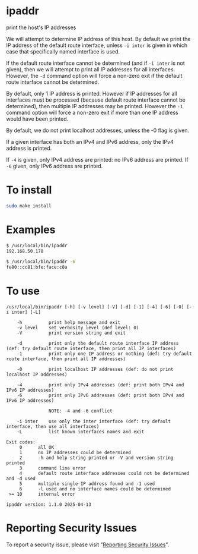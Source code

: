 # ipaddr

print the host's IP addresses

We will attempt to determine IP address of this host.  By default we print the IP address of the default
route interface, unless `-i inter` is given in which case that specifically named interface is used.

If the default route interface cannot be determined (and if `-i inter` is not given),
then we will attempt to print all IP addresses for all interfaces.  However, the `-d` command option
will force a non-zero exit if the default route interface cannot be determined.

By default, only 1 IP address is printed.  However if IP addresses for all interfaces must be
processed (because default route interface cannot be determined), then multiple IP addresses
may be printed.  However the `-1` command option will force a non-zero exit if more than one
IP address would have been printed.

By default, we do not print localhost addresses, unless the -0 flag is given.

If a given interface has both an IPv4 and IPv6 address, only the IPv4 address is printed.

If `-4` is given, only IPv4 address are printed: no IPv6 address are printed.
If `-6` given, only IPv6 address are printed.


# To install

```sh
sudo make install
```


# Examples

```sh
$ /usr/local/bin/ipaddr
192.168.50.170
```

```sh
$ /usr/local/bin/ipaddr -6
fe80::cc81:bfe:face:c0a
```


# To use

```
/usr/local/bin/ipaddr [-h] [-v level] [-V] [-d] [-1] [-4] [-6] [-0] [-i inter] [-L]

    -h          print help message and exit
    -v level    set verbosity level (def level: 0)
    -V          print version string and exit

    -d          print only the default route interface IP address (def: try default route interface, then print all IP interfaces)
    -1          print only one IP address or nothing (def: try default route interface, then print all IP addresses)

    -0          print localhost IP addresses (def: do not print localhost IP addresses)

    -4          print only IPv4 addresses (def: print both IPv4 and IPv6 IP addresses)
    -6          print only IPv6 addresses (def: print both IPv4 and IPv6 IP addresses)

                NOTE: -4 and -6 conflict

    -i inter    use only the inter interface (def: try default interface, then use all interfaces)
    -L          list known interfaces names and exit

Exit codes:
     0      all OK
     1      no IP addresses could be determined
     2      -h and help string printed or -V and version string printed
     3      command line error
     4      default route interface addresses could not be determined and -d used
     5      multiple single IP address found and -1 used
     6      -l used and no interface names could be determined
 >= 10      internal error

ipaddr version: 1.1.0 2025-04-13
```


# Reporting Security Issues

To report a security issue, please visit "[Reporting Security Issues](https://github.com/lcn2/ipaddr/security/policy)".
